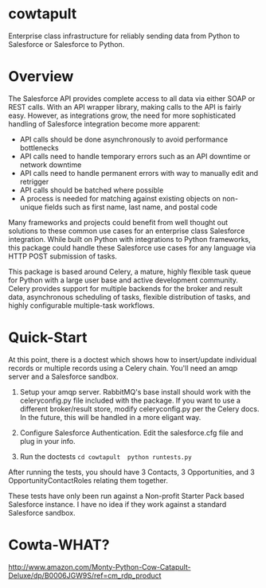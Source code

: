 cowtapult
=========
Enterprise class infrastructure for reliably sending data from Python to Salesforce or Salesforce to Python.


Overview
========
The Salesforce API provides complete access to all data via either SOAP or REST calls.  With an API wrapper library, making calls to the API is fairly easy.  However, as integrations grow, the need for more sophisticated handling of Salesforce integration become more apparent:
* API calls should be done asynchronously to avoid performance bottlenecks
* API calls need to handle temporary errors such as an API downtime or network downtime
* API calls need to handle permanent errors with way to manually edit and retrigger
* API calls should be batched where possible
* A process is needed for matching against existing objects on non-unique fields such as first name, last name, and postal code

Many frameworks and projects could benefit from well thought out solutions to these common use cases for an enterprise class Salesforce integration.  While built on Python with integrations to Python frameworks, this package could handle these Salesforce use cases for any language via HTTP POST submission of tasks.

This package is based around Celery, a mature, highly flexible task queue for Python with a large user base and active development community.  Celery provides support for multiple backends for the broker and result data, asynchronous scheduling of tasks, flexible distribution of tasks, and highly configurable multiple-task workflows.


Quick-Start
===========
At this point, there is a doctest which shows how to insert/update individual records or multiple records using a Celery chain.  You'll need an amqp server and a Salesforce sandbox.

1. Setup your amqp server.  RabbitMQ's base install should work with the celeryconfig.py file included with the package.  If you want to use a different broker/result store, modify celeryconfig.py per the Celery docs.  In the future, this will be handled in a more eligant way.

2. Configure Salesforce Authentication.  Edit the salesforce.cfg file and plug in your info.

3. Run the doctests
`cd cowtapult 
python runtests.py`

After running the tests, you should have 3 Contacts, 3 Opportunities, and 3 OpportunityContactRoles relating them together.

These tests have only been run against a Non-profit Starter Pack based Salesforce instance.  I have no idea if they work against a standard Salesforce sandbox.


Cowta-WHAT?
===========
http://www.amazon.com/Monty-Python-Cow-Catapult-Deluxe/dp/B0006JGW9S/ref=cm_rdp_product
